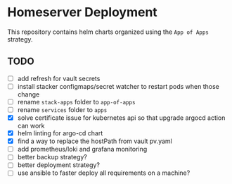 # Homeserver Deployment
This repository contains helm charts organized using the `App of Apps` strategy.

## TODO
- [ ] add refresh for vault secrets
- [ ] install stacker configmaps/secret watcher to restart pods when those change
- [ ] rename `stack-apps` folder to `app-of-apps`
- [ ] rename `services` folder to `apps`
- [x] solve certificate issue for kubernetes api so that upgrade argocd action can work
- [x] helm linting for argo-cd chart
- [x] find a way to replace the hostPath from vault pv.yaml
- [ ] add prometheus/loki and grafana monitoring
- [ ] better backup strategy?
- [ ] better deployment strategy?
- [ ] use ansible to faster deploy all requirements on a machine?
